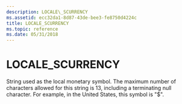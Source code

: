 ```yaml
---
description: LOCALE\_SCURRENCY
ms.assetid: ecc32da1-8d87-43de-bee3-fe8750d4224c
title: LOCALE_SCURRENCY
ms.topic: reference
ms.date: 05/31/2018
---
```


# LOCALE\_SCURRENCY

String used as the local monetary symbol. The maximum number of characters allowed for this string is 13, including a terminating null character. For example, in the United States, this symbol is "$".

 

 



